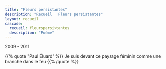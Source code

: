 ```yaml
---
title: "Fleurs persistantes"
description: "Recueil : Fleurs persistantes"
layout: recueil
cascade:
  recueil: fleurspersistantes
  description: "Poème"
---
```


2009 - 2011

{{% quote "Paul Éluard" %}}
Je suis devant ce paysage féminin
comme une branche dans le feu
{{% /quote %}}
